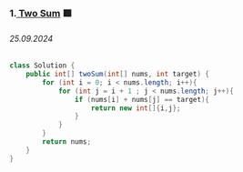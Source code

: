 ### 1.[ Two Sum](https://leetcode.com/problems/two-sum/) 🟩
###### 25.09.2024
```java
class Solution {
    public int[] twoSum(int[] nums, int target) {
        for (int i = 0; i < nums.length; i++){
            for (int j = i + 1 ; j < nums.length; j++){
                if (nums[i] + nums[j] == target){
                    return new int[]{i,j};
                }
            }
        }
        return nums;
    }
}
```
